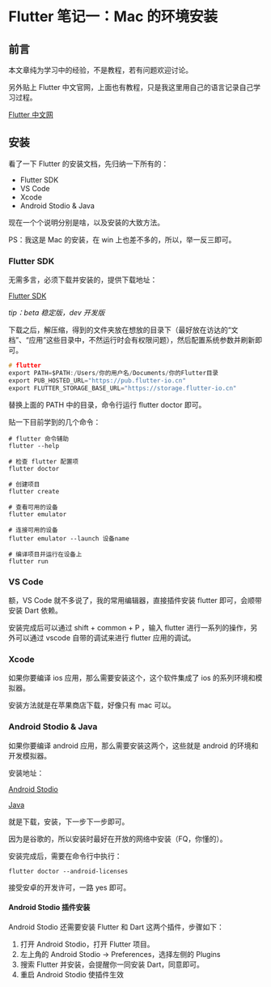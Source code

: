 # Flutter 笔记一：Mac 的环境安装

## 前言

本文章纯为学习中的经验，不是教程，若有问题欢迎讨论。

另外贴上 Flutter 中文官网，上面也有教程，只是我这里用自己的语言记录自己学习过程。

[Flutter 中文网](https://flutterchina.club/)

## 安装

看了一下 Flutter 的安装文档，先归纳一下所有的：

- Flutter SDK
- VS Code
- Xcode
- Android Stodio & Java

现在一个个说明分别是啥，以及安装的大致方法。

PS：我这是 Mac 的安装，在 win 上也差不多的，所以，举一反三即可。

### Flutter SDK

无需多言，必须下载并安装的，提供下载地址：

[Flutter SDK](https://flutter.dev/docs/development/tools/sdk/releases)

_tip：beta 稳定版，dev 开发版_

下载之后，解压缩，得到的文件夹放在想放的目录下（最好放在访达的“文档”、“应用”这些目录中，不然运行时会有权限问题），然后配置系统参数并刷新即可。

```c
# flutter
export PATH=$PATH:/Users/你的用户名/Documents/你的Flutter目录
export PUB_HOSTED_URL="https://pub.flutter-io.cn"
export FLUTTER_STORAGE_BASE_URL="https://storage.flutter-io.cn"
```

替换上面的 PATH 中的目录，命令行运行 flutter doctor 即可。

贴一下目前学到的几个命令：

```
# flutter 命令辅助
flutter --help

# 检查 flutter 配置项
flutter doctor

# 创建项目
flutter create

# 查看可用的设备
flutter emulator

# 连接可用的设备
flutter emulator --launch 设备name

# 编译项目并运行在设备上
flutter run
```

### VS Code

额，VS Code 就不多说了，我的常用编辑器，直接插件安装 flutter 即可，会顺带安装 Dart 依赖。

安装完成后可以通过 shift + common + P ，输入 flutter 进行一系列的操作，另外可以通过 vscode 自带的调试来进行 flutter 应用的调试。

### Xcode

如果你要编译 ios 应用，那么需要安装这个，这个软件集成了 ios 的系列环境和模拟器。

安装方法就是在苹果商店下载，好像只有 mac 可以。

### Android Stodio & Java

如果你要编译 android 应用，那么需要安装这两个，这些就是 android 的环境和开发模拟器。

安装地址：

[Android Stodio](https://developer.android.com/studio)

[Java](https://www.oracle.com/technetwork/java/javase/downloads/index.html)

就是下载，安装，下一步下一步即可。

因为是谷歌的，所以安装时最好在开放的网络中安装（FQ，你懂的）。

安装完成后，需要在命令行中执行：

```
flutter doctor --android-licenses
```

接受安卓的开发许可，一路 yes 即可。

#### Android Stodio 插件安装

Android Stodio 还需要安装 Flutter 和 Dart 这两个插件，步骤如下：

1. 打开 Android Stodio，打开 Flutter 项目。
2. 左上角的 Android Stodio -> Preferences，选择左侧的 Plugins
3. 搜索 Flutter 并安装，会提醒你一同安装 Dart，同意即可。
4. 重启 Android Stodio 使插件生效
